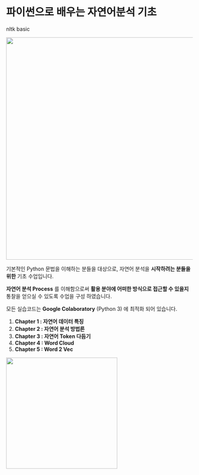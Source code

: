 # 파이썬으로 배우는 자연어분석 기초
nltk basic

<img src="https://www.nlpacademy.co.uk/images/uploads/whatisnlp.jpg" width='600'>

기본적인 Python 문법을 이해하는 분들을 대상으로, 자연어 분석을 **시작하려는 분들을 위한** 기초 수업입니다.

**자연어 분석 Process** 를 이해함으로써 **활용 분야에 어떠한 방식으로 접근할 수 있을지** 통찰을 얻으실 수 있도록 수업을 구성 하였습니다.

모든 실습코드는 **Google Colaboratory** (Python 3) 에 최적화 되어 있습니다.

1. **Chapter 1 : 자연어 데이터 특징**
2. **Chapter 2 : 자연어 분석 방법론**
3. **Chapter 3 : 자연어 Token 다듬기**
4. **Chapter 4 : Word Cloud**
5. **Chapter 5 : Word 2 Vec**

<img src="https://miro.medium.com/max/1086/1*g_x1-5iYRn-SmdVucceiWw.png" width='300'>
